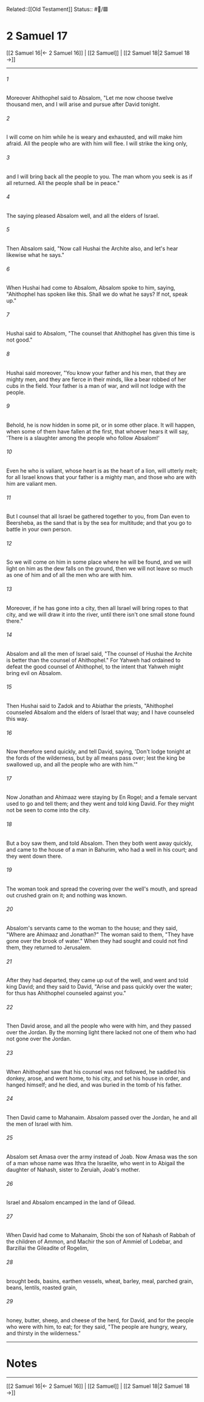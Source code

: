 Related::[[Old Testament]]
Status:: #📖/🟥
# 2 Samuel 17

[[2 Samuel 16|← 2 Samuel 16]] | [[2 Samuel]] | [[2 Samuel 18|2 Samuel 18 →]]
***



###### 1 
Moreover Ahithophel said to Absalom, "Let me now choose twelve thousand men, and I will arise and pursue after David tonight. 

###### 2 
I will come on him while he is weary and exhausted, and will make him afraid. All the people who are with him will flee. I will strike the king only, 

###### 3 
and I will bring back all the people to you. The man whom you seek is as if all returned. All the people shall be in peace." 

###### 4 
The saying pleased Absalom well, and all the elders of Israel. 

###### 5 
Then Absalom said, "Now call Hushai the Archite also, and let's hear likewise what he says." 

###### 6 
When Hushai had come to Absalom, Absalom spoke to him, saying, "Ahithophel has spoken like this. Shall we do what he says? If not, speak up." 

###### 7 
Hushai said to Absalom, "The counsel that Ahithophel has given this time is not good." 

###### 8 
Hushai said moreover, "You know your father and his men, that they are mighty men, and they are fierce in their minds, like a bear robbed of her cubs in the field. Your father is a man of war, and will not lodge with the people. 

###### 9 
Behold, he is now hidden in some pit, or in some other place. It will happen, when some of them have fallen at the first, that whoever hears it will say, 'There is a slaughter among the people who follow Absalom!' 

###### 10 
Even he who is valiant, whose heart is as the heart of a lion, will utterly melt; for all Israel knows that your father is a mighty man, and those who are with him are valiant men. 

###### 11 
But I counsel that all Israel be gathered together to you, from Dan even to Beersheba, as the sand that is by the sea for multitude; and that you go to battle in your own person. 

###### 12 
So we will come on him in some place where he will be found, and we will light on him as the dew falls on the ground, then we will not leave so much as one of him and of all the men who are with him. 

###### 13 
Moreover, if he has gone into a city, then all Israel will bring ropes to that city, and we will draw it into the river, until there isn't one small stone found there." 

###### 14 
Absalom and all the men of Israel said, "The counsel of Hushai the Archite is better than the counsel of Ahithophel." For Yahweh had ordained to defeat the good counsel of Ahithophel, to the intent that Yahweh might bring evil on Absalom. 

###### 15 
Then Hushai said to Zadok and to Abiathar the priests, "Ahithophel counseled Absalom and the elders of Israel that way; and I have counseled this way. 

###### 16 
Now therefore send quickly, and tell David, saying, 'Don't lodge tonight at the fords of the wilderness, but by all means pass over; lest the king be swallowed up, and all the people who are with him.'" 

###### 17 
Now Jonathan and Ahimaaz were staying by En Rogel; and a female servant used to go and tell them; and they went and told king David. For they might not be seen to come into the city. 

###### 18 
But a boy saw them, and told Absalom. Then they both went away quickly, and came to the house of a man in Bahurim, who had a well in his court; and they went down there. 

###### 19 
The woman took and spread the covering over the well's mouth, and spread out crushed grain on it; and nothing was known. 

###### 20 
Absalom's servants came to the woman to the house; and they said, "Where are Ahimaaz and Jonathan?" The woman said to them, "They have gone over the brook of water." When they had sought and could not find them, they returned to Jerusalem. 

###### 21 
After they had departed, they came up out of the well, and went and told king David; and they said to David, "Arise and pass quickly over the water; for thus has Ahithophel counseled against you." 

###### 22 
Then David arose, and all the people who were with him, and they passed over the Jordan. By the morning light there lacked not one of them who had not gone over the Jordan. 

###### 23 
When Ahithophel saw that his counsel was not followed, he saddled his donkey, arose, and went home, to his city, and set his house in order, and hanged himself; and he died, and was buried in the tomb of his father. 

###### 24 
Then David came to Mahanaim. Absalom passed over the Jordan, he and all the men of Israel with him. 

###### 25 
Absalom set Amasa over the army instead of Joab. Now Amasa was the son of a man whose name was Ithra the Israelite, who went in to Abigail the daughter of Nahash, sister to Zeruiah, Joab's mother. 

###### 26 
Israel and Absalom encamped in the land of Gilead. 

###### 27 
When David had come to Mahanaim, Shobi the son of Nahash of Rabbah of the children of Ammon, and Machir the son of Ammiel of Lodebar, and Barzillai the Gileadite of Rogelim, 

###### 28 
brought beds, basins, earthen vessels, wheat, barley, meal, parched grain, beans, lentils, roasted grain, 

###### 29 
honey, butter, sheep, and cheese of the herd, for David, and for the people who were with him, to eat; for they said, "The people are hungry, weary, and thirsty in the wilderness."

---
# Notes


***
[[2 Samuel 16|← 2 Samuel 16]] | [[2 Samuel]] | [[2 Samuel 18|2 Samuel 18 →]]
